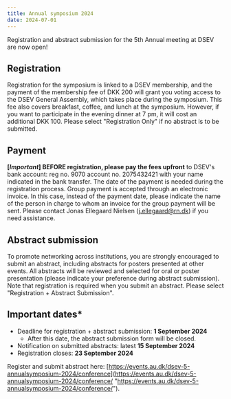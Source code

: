 ```yaml
---
title: Annual symposium 2024
date: 2024-07-01
---
```


Registration and abstract submission for the 5th Annual meeting at DSEV are now open!

## Registration
Registration for the symposium is linked to a DSEV membership, and the payment of the membership fee of DKK 200 will grant you voting access to the DSEV General Assembly, which takes place during the symposium. This fee also covers breakfast, coffee, and lunch at the symposium. However, if you want to participate in the evening dinner at 7 pm, it will cost an additional DKK 100. Please select "Registration Only" if no abstract is to be submitted.

## Payment
**[*Important*] BEFORE registration, please pay the fees upfront** to DSEV's bank account: reg no. 9070 account no. 2075432421 with your name indicated in the bank transfer. The date of the payment is needed during the registration process. Group payment is accepted through an electronic invoice. In this case, instead of the payment date, please indicate the name of the person in charge to whom an invoice for the group payment will be sent. Please contact Jonas Ellegaard Nielsen (j.ellegaard@rn.dk) if you need assistance.

## Abstract submission
To promote networking across institutions, you are strongly encouraged to submit an abstract, including abstracts for posters presented at other events. All abstracts will be reviewed and selected for oral or poster presentation (please indicate your preference during abstract submission). Note that registration is required when you submit an abstract. Please select "Registration + Abstract Submission".

## Important dates*
* Deadline for registration + abstract submission: **1 September 2024**
  * After this date, the abstract submission form will be closed.
* Notification on submitted abstracts: latest **15 September 2024**
* Registration closes: **23 September 2024**

Register and submit abstract here: [https://events.au.dk/dsev-5-annualsymposium-2024/conference](https://events.au.dk/dsev-5-annualsymposium-2024/conference/ "https://events.au.dk/dsev-5-annualsymposium-2024/conference/").